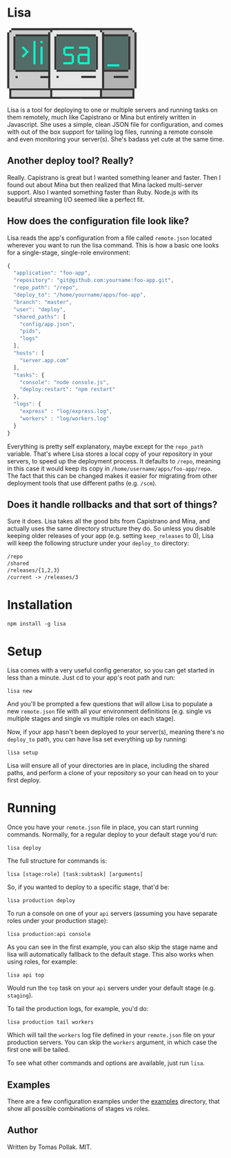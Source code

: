 Lisa
====

![lisa](https://raw.githubusercontent.com/tomas/lisa/master/logo/lisa.png)

Lisa is a tool for deploying to one or multiple servers and running tasks on them remotely, much like Capistrano or Mina but entirely written in Javascript. She uses a simple, clean JSON file for configuration, and comes with out of the box support for tailing log files, running a remote console and even monitoring your server(s). She's badass yet cute at the same time.

## Another deploy tool? Really?

Really. Capistrano is great but I wanted something leaner and faster. Then I found out about Mina but then realized that Mina lacked multi-server support. Also I wanted something faster than Ruby. Node.js with its beautiful streaming I/O seemed like a perfect fit.

## How does the configuration file look like?

Lisa reads the app's configuration from a file called `remote.json` located wherever you want to run the lisa command. This is how a basic one looks for a single-stage, single-role environment:

``` js
{
  "application": "foo-app",
  "repository": "git@github.com:yourname:foo-app.git",
  "repo_path": "/repo", 
  "deploy_to": "/home/yourname/apps/foo-app",
  "branch": "master",
  "user": "deploy",
  "shared_paths": [
    "config/app.json",
    "pids",
    "logs"
  ],
  "hosts": [
    "server.app.com"
  ],
  "tasks": {
    "console": "node console.js",
    "deploy:restart": "npm restart"
  },
  "logs": {
    "express" : "log/express.log", 
    "workers" : "log/workers.log"
  }
}
```

Everything is pretty self explanatory, maybe except for the `repo_path` variable. That's where Lisa stores a local copy of your repository in your servers, to speed up the deployment process. It defaults to `/repo`, meaning in this case it would keep its copy in `/home/username/apps/foo-app/repo`. The fact that this can be changed makes it easier for migrating from other deployment tools that use different paths (e.g. `/scm`).

## Does it handle rollbacks and that sort of things?

Sure it does. Lisa takes all the good bits from Capistrano and Mina, and actually uses the same directory structure they do. So unless you disable keeping older releases of your app (e.g. setting `keep_releases` to 0), Lisa will keep the following structure under your `deploy_to` directory:

    /repo
    /shared 
    /releases/{1,2,3}
    /current -> /releases/3

# Installation

    npm install -g lisa

# Setup

Lisa comes with a very useful config generator, so you can get started in less than a minute. Just cd to your app's root path and run:

    lisa new

And you'll be prompted a few questions that will allow Lisa to populate a new `remote.json` file with all your environment definitions (e.g. single vs multiple stages and single vs multiple roles on each stage). 

Now, if your app hasn't been deployed to your server(s), meaning there's no `deploy_to` path, you can have lisa set everything up by running:

    lisa setup

Lisa will ensure all of your directories are in place, including the shared paths, and perform a clone of your repository so your can head on to your first deploy.

# Running

Once you have your `remote.json` file in place, you can start running commands. Normally, for a regular deploy to your default stage you'd run:

    lisa deploy

The full structure for commands is:

    lisa [stage:role] [task:subtask] [arguments]

So, if you wanted to deploy to a specific stage, that'd be:

    lisa production deploy

To run a console on one of your `api` servers (assuming you have separate roles under your production stage):
  
    lisa production:api console

As you can see in the first example, you can also skip the stage name and lisa will automatically fallback to the default stage. This also works when using roles, for example:

    lisa api top

Would run the `top` task on your `api` servers under your default stage (e.g. `staging`).

To tail the production logs, for example, you'd do:

    lisa production tail workers

Which will tail the `workers` log file defined in your `remote.json` file on your production servers. You can skip the `workers` argument, in which case the first one will be tailed.

To see what other commands and options are available, just run `lisa`. 

## Examples

There are a few configuration examples under the [examples](https://github.com/tomas/lisa/tree/master/examples) directory, that show all possible combinations of stages vs roles. 

## Author

Written by Tomas Pollak. MIT.
